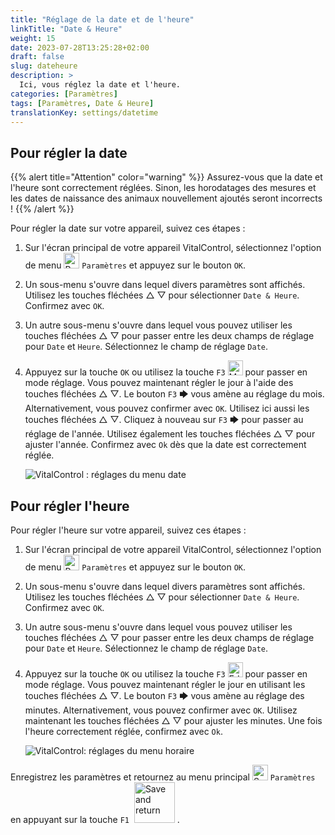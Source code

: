 ```yaml
---
title: "Réglage de la date et de l'heure"
linkTitle: "Date & Heure"
weight: 15
date: 2023-07-28T13:25:28+02:00
draft: false
slug: dateheure
description: >
  Ici, vous réglez la date et l'heure.
categories: [Paramètres]
tags: [Paramètres, Date & Heure]
translationKey: settings/datetime
---
```

## Pour régler la date
{{% alert title="Attention" color="warning" %}}
Assurez-vous que la date et l'heure sont correctement réglées. Sinon, les horodatages des mesures et les dates de naissance des animaux nouvellement ajoutés seront incorrects !
{{% /alert %}}

Pour régler la date sur votre appareil, suivez ces étapes :

1. Sur l'écran principal de votre appareil VitalControl, sélectionnez l'option de menu <img src="/icons/gear.svg" width="25" align="bottom" alt="Paramètres" /> `Paramètres` et appuyez sur le bouton `OK`.

2. Un sous-menu s'ouvre dans lequel divers paramètres sont affichés. Utilisez les touches fléchées △ ▽ pour sélectionner `Date & Heure`. Confirmez avec `OK`.

3. Un autre sous-menu s'ouvre dans lequel vous pouvez utiliser les touches fléchées △ ▽ pour passer entre les deux champs de réglage pour `Date` et `Heure`. Sélectionnez le champ de réglage `Date`.

4. Appuyez sur la touche `OK` ou utilisez la touche `F3` <img src="/icons/actions/edit.svg" width="24" align="bottom" alt="Modifier" /> pour passer en mode réglage. Vous pouvez maintenant régler le jour à l'aide des touches fléchées △ ▽. Le bouton `F3` 🡆 vous amène au réglage du mois. Alternativement, vous pouvez confirmer avec `OK`. Utilisez ici aussi les touches fléchées △ ▽. Cliquez à nouveau sur `F3` 🡆 pour passer au réglage de l'année. Utilisez également les touches fléchées △ ▽ pour ajuster l'année. Confirmez avec `Ok` dès que la date est correctement réglée.

    ![VitalControl : réglages du menu date](../images/date.png "Pour régler la date")

## Pour régler l'heure

Pour régler l'heure sur votre appareil, suivez ces étapes :

1. Sur l'écran principal de votre appareil VitalControl, sélectionnez l'option de menu <img src="/icons/gear.svg" width="25" align="bottom" alt="Paramètres" /> `Paramètres` et appuyez sur le bouton `OK`.

2. Un sous-menu s'ouvre dans lequel divers paramètres sont affichés. Utilisez les touches fléchées △ ▽ pour sélectionner `Date & Heure`. Confirmez avec `OK`.

3. Un autre sous-menu s'ouvre dans lequel vous pouvez utiliser les touches fléchées △ ▽ pour passer entre les deux champs de réglage pour `Date` et `Heure`. Sélectionnez le champ de réglage `Date`.

4. Appuyez sur la touche `OK` ou utilisez la touche `F3` <img src="/icons/actions/edit.svg" width="24" align="bottom" alt="Edit" /> pour passer en mode réglage. Vous pouvez maintenant régler le jour en utilisant les touches fléchées △ ▽. Le bouton `F3` 🡆 vous amène au réglage des minutes. Alternativement, vous pouvez confirmer avec `OK`. Utilisez maintenant les touches fléchées △ ▽ pour ajuster les minutes. Une fois l'heure correctement réglée, confirmez avec `Ok`.

    ![VitalControl: réglages du menu horaire](../images/time.png "Pour régler l'heure")

Enregistrez les paramètres et retournez au menu principal <img src="/icons/gear.svg" width="25" align="bottom" alt="Settings" /> `Paramètres` en appuyant sur la touche `F1` &nbsp;<img src="/icons/footer/save_exit.svg" width="65" align="bottom" alt="Save and return" />&nbsp;.
